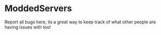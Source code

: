 # ModdedServers
Report all bugs here, its a great way to keep track of what other people are having issues with too!
